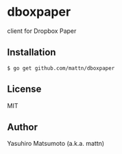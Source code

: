 # dboxpaper

client for Dropbox Paper

## Installation

```
$ go get github.com/mattn/dboxpaper
```

## License

MIT

## Author

Yasuhiro Matsumoto (a.k.a. mattn)
